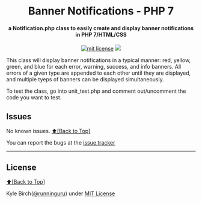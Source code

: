<h1 align="center" id="urls">Banner Notifications - PHP 7</h1>
<h4 align="center">a Notification.php class to easily create and display banner notifications in PHP 7/HTML/CSS</h4>

<p align="center">
<a href="http://amarlearning.mit-license.org/"><img src="https://img.shields.io/pypi/l/pyzipcode-cli.svg" alt="mit license"></a>
<img src="http://kylebirch.info/images/build_passing.png">
</p>

This class will display banner notifications in a typical manner: red, yellow, green, and blue for each error, warning, success, and info banners. All errors of a given type are appended to each other until they are displayed, and multiple tyeps of banners can be displayed simultaneously.

To test the class, go into unit_test.php and comment out/uncomment the code you want to test.

## Issues
No known issues.
[:arrow_up:\[Back to Top\]](https://github.com/runninguru/Banner-Notifications-PHP-7)

You can report the bugs at the [issue tracker](https://github.com/runninguru/MySQL-eCommerce/issues)

***

## License
[:arrow_up:\[Back to Top\]](https://github.com/runninguru/Banner-Notifications-PHP-7)

Kyle Birch([@runninguru](http://github.com/runninguru)) under [MIT License](https://choosealicense.com/licenses/mit/) 
